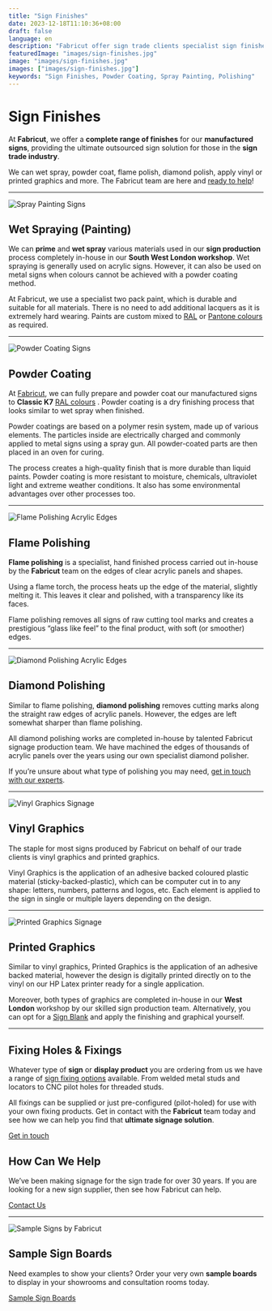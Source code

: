 ```yaml
---
title: "Sign Finishes"
date: 2023-12-18T11:10:36+08:00
draft: false
language: en
description: "Fabricut offer sign trade clients specialist sign finishes: powder coating, spray painting, flame polishing, edge polishing & more."
featuredImage: "images/sign-finishes.jpg"
image: "images/sign-finishes.jpg"
images: ["images/sign-finishes.jpg"]
keywords: "Sign Finishes, Powder Coating, Spray Painting, Polishing"
---
```


Sign Finishes
=============

At **Fabricut**, we offer a **complete range of finishes** for our **manufactured signs**, providing the ultimate outsourced sign solution for those in the **sign trade industry**.

We can wet spray, powder coat, flame polish, diamond polish, apply vinyl or printed graphics and more. The Fabricut team are here and [ready to help](/contact)!

* * *

![Spray Painting Signs](images/sign-finishes.spray-painting.[960x420]-min.png)

Wet Spraying (Painting)
-----------------------

We can **prime** and **wet spray** various materials used in our **sign production** process completely in-house in our **South West London workshop**. Wet spraying is generally used on acrylic signs. However, it can also be used on metal signs when colours cannot be achieved with a powder coating method.

At Fabricut, we use a specialist two pack paint, which is durable and suitable for all materials. There is no need to add additional lacquers as it is extremely hard wearing. Paints are custom mixed to [RAL](https://en.wikipedia.org/wiki/RAL_colour_standard) or [Pantone colours](https://www.pantone.com) as required.

* * *

![Powder Coating Signs](images/sign-finishes.powder-coat.[960x420]-min.png)

Powder Coating
--------------

At [Fabricut](/), we can fully prepare and powder coat our manufactured signs to **Classic K7** [RAL colours](https://en.wikipedia.org/wiki/RAL_colour_standard) . Powder coating is a dry finishing process that looks similar to wet spray when finished.

Powder coatings are based on a polymer resin system, made up of various elements. The particles inside are electrically charged and commonly applied to metal signs using a spray gun. All powder-coated parts are then placed in an oven for curing.

The process creates a high-quality finish that is more durable than liquid paints. Powder coating is more resistant to moisture, chemicals, ultraviolet light and extreme weather conditions. It also has some environmental advantages over other processes too.

* * *

![Flame Polishing Acrylic Edges](images/sign-finishes.flame-polishing.[960x520]-min.jpg)

Flame Polishing
---------------

**Flame polishing** is a specialist, hand finished process carried out in-house by the **Fabricut** team on the edges of clear acrylic panels and shapes.

Using a flame torch, the process heats up the edge of the material, slightly melting it. This leaves it clear and polished, with a transparency like its faces.

Flame polishing removes all signs of raw cutting tool marks and creates a prestigious “glass like feel” to the final product, with soft (or smoother) edges.

* * *

![Diamond Polishing Acrylic Edges](images/sign-finishes.diamond-polishing.[960x520]-min.jpg)

Diamond Polishing
-----------------

Similar to flame polishing, **diamond polishing** removes cutting marks along the straight raw edges of acrylic panels. However, the edges are left somewhat sharper than flame polishing.

All diamond polishing works are completed in-house by talented Fabricut signage production team. We have machined the edges of thousands of acrylic panels over the years using our own specialist diamond polisher.

If you’re unsure about what type of polishing you may need, [get in touch with our experts](/contact).

* * *

![Vinyl Graphics Signage](images/sign-finishes.vinyl-graphics.[960x520]-min.jpg)

Vinyl Graphics
--------------

The staple for most signs produced by Fabricut on behalf of our trade clients is vinyl graphics and printed graphics.

Vinyl Graphics is the application of an adhesive backed coloured plastic material (sticky-backed-plastic), which can be computer cut in to any shape: letters, numbers, patterns and logos, etc. Each element is applied to the sign in single or multiple layers depending on the design.

* * *

![Printed Graphics Signage](images/sign-finishes.printed-graphics.[960x520]-min.jpg)

Printed Graphics
----------------

Similar to vinyl graphics, Printed Graphics is the application of an adhesive backed material, however the design is digitally printed directly on to the vinyl on our HP Latex printer ready for a single application.

Moreover, both types of graphics are completed in-house in our **West London** workshop by our skilled sign production team. Alternatively, you can opt for a [Sign Blank](/sign-blanks) and apply the finishing and graphical yourself.

* * *

Fixing Holes & Fixings
----------------------

Whatever type of **sign** or **display product** you are ordering from us we have a range of [sign fixing options](/sign-extras-and-spares) available. From welded metal studs and locators to CNC pilot holes for threaded studs.

All fixings can be supplied or just pre-configured (pilot-holed) for use with your own fixing products. Get in contact with the **Fabricut** team today and see how we can help you find that **ultimate signage solution**.

[Get in touch](/contact)


How Can We Help
---------------

We’ve been making signage for the sign trade for over 30 years. If you are looking for a new sign supplier, then see how Fabricut can help.

[Contact Us](/contact)

* * *

![Sample Signs by Fabricut](images/sample-signs-min.png)

Sample Sign Boards
------------------

Need examples to show your clients? Order your very own **sample boards** to display in your showrooms and consultation rooms today.

[Sample Sign Boards](/sample-signs)